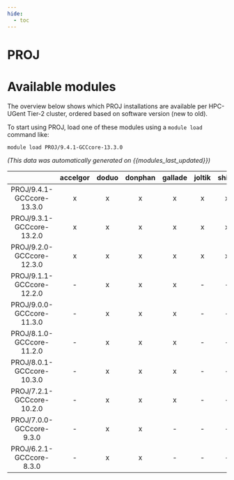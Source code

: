 ```yaml
---
hide:
  - toc
---
```


PROJ
====

# Available modules


The overview below shows which PROJ installations are available per HPC-UGent Tier-2 cluster, ordered based on software version (new to old).

To start using PROJ, load one of these modules using a `module load` command like:

```shell
module load PROJ/9.4.1-GCCcore-13.3.0
```

*(This data was automatically generated on {{modules_last_updated}})*  

| |accelgor|doduo|donphan|gallade|joltik|shinx|
| :---: | :---: | :---: | :---: | :---: | :---: | :---: |
|PROJ/9.4.1-GCCcore-13.3.0|x|x|x|x|x|x|
|PROJ/9.3.1-GCCcore-13.2.0|x|x|x|x|x|x|
|PROJ/9.2.0-GCCcore-12.3.0|x|x|x|x|x|x|
|PROJ/9.1.1-GCCcore-12.2.0|-|x|x|x|-|-|
|PROJ/9.0.0-GCCcore-11.3.0|-|x|x|x|-|-|
|PROJ/8.1.0-GCCcore-11.2.0|-|x|x|x|-|-|
|PROJ/8.0.1-GCCcore-10.3.0|-|x|x|x|-|-|
|PROJ/7.2.1-GCCcore-10.2.0|-|x|x|x|-|-|
|PROJ/7.0.0-GCCcore-9.3.0|-|x|x|-|-|-|
|PROJ/6.2.1-GCCcore-8.3.0|-|x|x|-|-|-|
